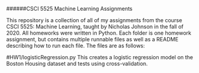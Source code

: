 ######CSCI 5525 Machine Learning Assignments

This repository is a collection of all of my assignments from the course CSCI 5525: Machine Learning, taught by Nicholas Johnson in the fall of 2020. 
All homeworks were written in Python. Each folder is one homework assignment, but contains multiple runnable files as well as a README
describing how to run each file. The files are as follows:

#HW1/logisticRegression.py
This creates a logistic regression model on the Boston Housing dataset and tests using cross-validation.
